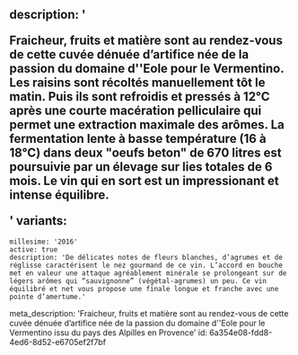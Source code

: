 description: '<p>Fraicheur, fruits et matière sont au rendez-vous de cette cuvée dénuée d’artifice née de la passion du domaine d''Eole pour le Vermentino. Les raisins sont récoltés manuellement tôt le matin. Puis ils sont refroidis et pressés à 12°C après une courte macération pelliculaire qui permet une extraction maximale des arômes. La fermentation lente à basse température (16 à 18°C) dans deux "oeufs beton" de 670 litres est poursuivie par un élevage sur lies totales de 6 mois. Le vin qui en sort est un impressionant et intense équilibre.</p>'
variants:
  -
    millesime: '2016'
    active: true
    description: 'De délicates notes de fleurs blanches, d’agrumes et de réglisse caractérisent le nez gourmand de ce vin. L’accord en bouche met en valeur une attaque agréablement minérale se prolongeant sur de légers arômes qui “sauvignonne” (végétal-agrumes) un peu. Ce vin équilibré et net vous propose une finale longue et franche avec une pointe d’amertume.'
meta_description: 'Fraicheur, fruits et matière sont au rendez-vous de cette cuvée dénuée d’artifice née de la passion du domaine d''Eole pour le Vermentino issu du pays des Alpilles en Provence'
id: 6a354e08-fdd8-4ed6-8d52-e6705ef2f7bf
